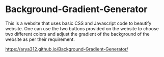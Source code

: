 # Background-Gradient-Generator
This is a website that uses basic CSS and Javascript code to beautify website. One can use the two buttons provided on the website to choose two different colors and adjust the gradient of the background of the website as per their requirement.


https://arya312.github.io/Background-Gradient-Generator/
